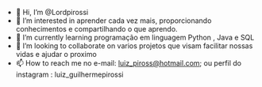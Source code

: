 - 👋 Hi, I’m @Lordpirossi
- 👀 I’m interested in  aprender cada vez mais, proporcionando  conhecimentos e compartilhando o que aprendo.
- 🌱 I’m currently learning programação em linguagem Python , Java e SQL
- 💞️ I’m looking to collaborate on varios projetos que visam facilitar nossas vidas e ajudar o proximo
- 📫 How to reach me  no e-mail: luiz_piross@hotmail.com; ou perfil  do instagram : luiz_guilhermepirossi

<!---
Lordpirossi/Lordpirossi is a ✨ special ✨ repository because its `README.md` (this file) appears on your GitHub profile.
You can click the Preview link to take a look at your changes.
--->
